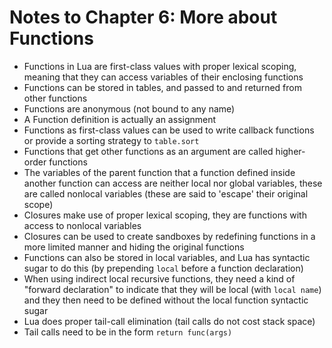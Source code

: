 Notes to Chapter 6: More about Functions
========================================

- Functions in Lua are first-class values with proper lexical scoping, meaning
  that they can access variables of their enclosing functions
- Functions can be stored in tables, and passed to and returned from other
  functions
- Functions are anonymous (not bound to any name)
- A Function definition is actually an assignment
- Functions as first-class values can be used to write callback functions or
  provide a sorting strategy to `table.sort`
- Functions that get other functions as an argument are called higher-order
  functions
- The variables of the parent function that a function defined inside another
  function can access are neither local nor global variables, these are called
  nonlocal variables (these are said to 'escape' their original scope)
- Closures make use of proper lexical scoping, they are functions with access
  to nonlocal variables
- Closures can be used to create sandboxes by redefining functions in a more
  limited manner and hiding the original functions
- Functions can also be stored in local variables, and Lua has syntactic sugar
  to do this (by prepending `local` before a function declaration)
- When using indirect local recursive functions, they need a kind of "forward
  declaration" to indicate that they will be local (with `local name`) and
  they then need to be defined without the local function syntactic sugar
- Lua does proper tail-call elimination (tail calls do not cost stack space)
- Tail calls need to be in the form `return func(args)`
